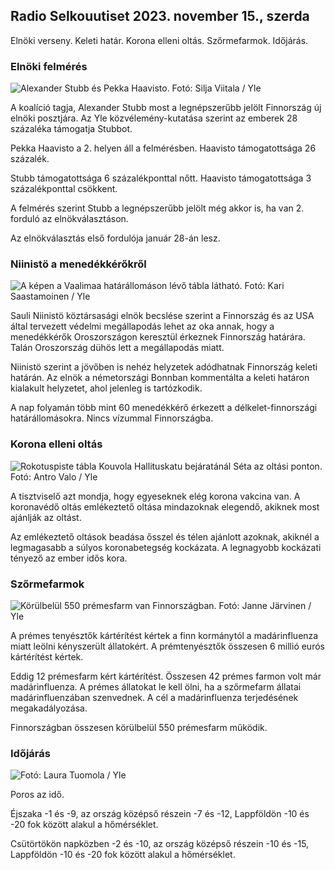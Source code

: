 ## Radio Selkouutiset 2023. november 15., szerda

Elnöki verseny. Keleti határ. Korona elleni oltás. Szőrmefarmok. Időjárás.

### Elnöki felmérés

![Alexander Stubb és Pekka Haavisto. Fotó: Silja Viitala / Yle](https://images.cdn.yle.fi/image/upload/c_crop,h_3188,w_5668,x_0,y_327/ar_1.7777777777777777,c_fill,g_faces,h_1210,/w_prdq_auto:eco/f_auto/fl_lossy/v1698912813/39-11947566543595173663)

A koalíció tagja, Alexander Stubb most a legnépszerűbb jelölt Finnország új elnöki posztjára. Az Yle közvélemény-kutatása szerint az emberek 28 százaléka támogatja Stubbot.

Pekka Haavisto a 2. helyen áll a felmérésben. Haavisto támogatottsága 26 százalék.

Stubb támogatottsága 6 százalékponttal nőtt. Haavisto támogatottsága 3 százalékponttal csökkent.

A felmérés szerint Stubb a legnépszerűbb jelölt még akkor is, ha van 2. forduló az elnökválasztáson.

Az elnökválasztás első fordulója január 28-án lesz.

### Niinistö a menedékkérőkről

![A képen a Vaalimaa határállomáson lévő tábla látható. Fotó: Kari Saastamoinen / Yle](https://images.cdn.yle.fi/image/upload/c_crop,h_2908,w_5178,x_0,y_0/ar_1.7777777777777777,c_fill,g_faces,h_6201./d_1275,/dq_auto:eco/f_auto/fl_lossy/v1699908638/39-120003165528559efc2b)

Sauli Niinistö köztársasági elnök becslése szerint a Finnország és az USA által tervezett védelmi megállapodás lehet az oka annak, hogy a menedékkérők Oroszországon keresztül érkeznek Finnország határára. Talán Oroszország dühös lett a megállapodás miatt.

Niinistö szerint a jövőben is nehéz helyzetek adódhatnak Finnország keleti határán. Az elnök a németországi Bonnban kommentálta a keleti határon kialakult helyzetet, ahol jelenleg is tartózkodik.

A nap folyamán több mint 60 menedékkérő érkezett a délkelet-finnországi határállomásokra. Nincs vízummal Finnországba.

### Korona elleni oltás

![Rokotuspiste tábla Kouvola Hallituskatu bejáratánál Séta az oltási ponton. Fotó: Antro Valo / Yle](https://images.cdn.yle.fi/image/upload/c_crop,h_3247,w_5773,x_0,y_601/ar_1.7777777777777777,c_fill,g_faces,h_6275./d_pr1275,0q_auto:eco/f_auto/fl_lossy/v1699867130/39-11997076551e51acfff3)

A tisztviselő azt mondja, hogy egyeseknek elég korona vakcina van. A koronavédő oltás emlékeztető oltása mindazoknak elegendő, akiknek most ajánlják az oltást.

Az emlékeztető oltások beadása ősszel és télen ajánlott azoknak, akiknél a legmagasabb a súlyos koronabetegség kockázata. A legnagyobb kockázati tényező az ember idős kora.

### Szőrmefarmok

![Körülbelül 550 prémesfarm van Finnországban. Fotó: Janne Järvinen / Yle](https://images.cdn.yle.fi/image/upload/c_crop,h_4597,w_8174,x_18,y_0/ar_1.7777777777777777,c_fill,g_faces,h_6275./d_1275,/wq_auto:eco/f_auto/fl_lossy/v1696520468/39-1181997651ed401620a0)

A prémes tenyésztők kártérítést kértek a finn kormánytól a madárinfluenza miatt leölni kényszerült állatokért. A prémtenyésztők összesen 6 millió eurós kártérítést kértek.

Eddig 12 prémesfarm kért kártérítést. Összesen 42 prémes farmon volt már madárinfluenza. A prémes állatokat le kell ölni, ha a szőrmefarm állatai madárinfluenzában szenvednek. A cél a madárinfluenza terjedésének megakadályozása.

Finnországban összesen körülbelül 550 prémesfarm működik.

### Időjárás

![ Fotó: Laura Tuomola / Yle](https://images.cdn.yle.fi/image/upload/c_crop,h_1080,w_1919,x_0,y_0/ar_1.7777777777777777,c_fill,g_faces,h_1210,/wd_1215,/w0/q_auto:eco/f_auto/fl_lossy/v1700050702/39-12009776554b6f9117dc)

Poros az idő.

Éjszaka -1 és -9, az ország középső részein -7 és -12, Lappföldön -10 és -20 fok között alakul a hőmérséklet.

Csütörtökön napközben -2 és -10, az ország középső részein -10 és -15, Lappföldön -10 és -20 fok között alakul a hőmérséklet.